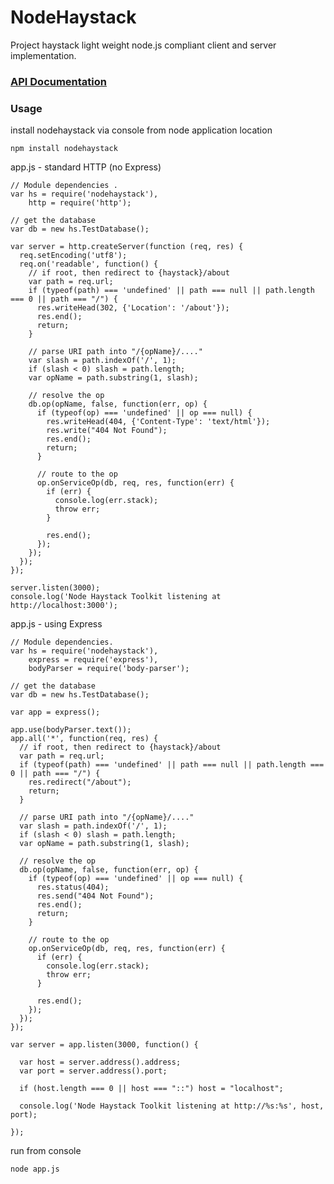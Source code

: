 # NodeHaystack

Project haystack light weight node.js compliant client and server implementation.

### [API Documentation](http://lynxspring.bitbucket.org/nodehaystack/)

### Usage

install nodehaystack via console from node application location

    npm install nodehaystack

app.js - standard HTTP (no Express)

    // Module dependencies .
    var hs = require('nodehaystack'),
        http = require('http');

    // get the database
    var db = new hs.TestDatabase();

    var server = http.createServer(function (req, res) {
      req.setEncoding('utf8');
      req.on('readable', function() {
        // if root, then redirect to {haystack}/about
        var path = req.url;
        if (typeof(path) === 'undefined' || path === null || path.length === 0 || path === "/") {
          res.writeHead(302, {'Location': '/about'});
          res.end();
          return;
        }

        // parse URI path into "/{opName}/...."
        var slash = path.indexOf('/', 1);
        if (slash < 0) slash = path.length;
        var opName = path.substring(1, slash);

        // resolve the op
        db.op(opName, false, function(err, op) {
          if (typeof(op) === 'undefined' || op === null) {
            res.writeHead(404, {'Content-Type': 'text/html'});
            res.write("404 Not Found");
            res.end();
            return;
          }

          // route to the op
          op.onServiceOp(db, req, res, function(err) {
            if (err) {
              console.log(err.stack);
              throw err;
            }

            res.end();
          });
        });
      });
    });

    server.listen(3000);
    console.log('Node Haystack Toolkit listening at http://localhost:3000');

app.js - using Express

    // Module dependencies.
    var hs = require('nodehaystack'),
        express = require('express'),
        bodyParser = require('body-parser');

    // get the database
    var db = new hs.TestDatabase();

    var app = express();

    app.use(bodyParser.text());
    app.all('*', function(req, res) {
      // if root, then redirect to {haystack}/about
      var path = req.url;
      if (typeof(path) === 'undefined' || path === null || path.length === 0 || path === "/") {
        res.redirect("/about");
        return;
      }

      // parse URI path into "/{opName}/...."
      var slash = path.indexOf('/', 1);
      if (slash < 0) slash = path.length;
      var opName = path.substring(1, slash);

      // resolve the op
      db.op(opName, false, function(err, op) {
        if (typeof(op) === 'undefined' || op === null) {
          res.status(404);
          res.send("404 Not Found");
          res.end();
          return;
        }

        // route to the op
        op.onServiceOp(db, req, res, function(err) {
          if (err) {
            console.log(err.stack);
            throw err;
          }

          res.end();
        });
      });
    });

    var server = app.listen(3000, function() {

      var host = server.address().address;
      var port = server.address().port;

      if (host.length === 0 || host === "::") host = "localhost";

      console.log('Node Haystack Toolkit listening at http://%s:%s', host, port);

    });

run from console

    node app.js

